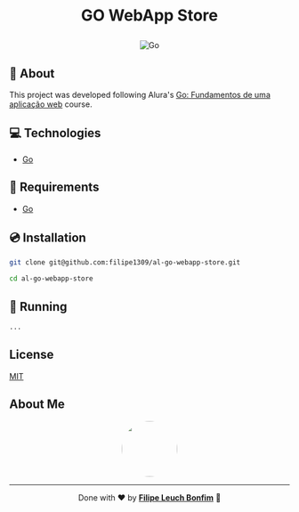 # <p align="center">GO WebApp Store</p>

<p align="center">
    <img src="https://img.shields.io/badge/Code-Go-informational?style=flat-square&logo=go&color=00ADD8" alt="Go" />
</p>

## 💬 About

This project was developed following Alura's [Go: Fundamentos de uma aplicação web](https://cursos.alura.com.br/course/go-lang-web) course.

## :computer: Technologies

-   [Go](https://golang.org/)

## :scroll: Requirements

-   [Go](https://golang.org/)

## :cd: Installation

```sh
git clone git@github.com:filipe1309/al-go-webapp-store.git
```

```sh
cd al-go-webapp-store
```

## :runner: Running

```sh
...
```

## License

[MIT](https://choosealicense.com/licenses/mit/)

## About Me

<p align="center">
    <a style="font-weight: bold" href="https://www.linkedin.com/in/filipe1309/">
    <img style="border-radius:50%" width="100px; "src="https://avatars.githubusercontent.com/u/2081014?s=60&v=4"/>
    </a>
</p>

---

<p align="center">
    Done with ♥ by <a style="font-weight: bold" href="https://www.linkedin.com/in/filipe1309/">Filipe Leuch Bonfim</a> 🖖
</p>
